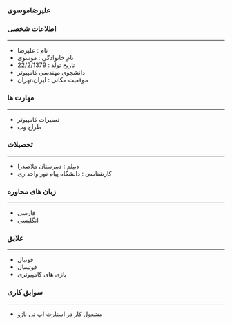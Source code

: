 
### علیرضاموسوی 

### اطلاعات شخصی

---
+ نام : علیرضا 
+ نام خانوادگی : موسوی 
+ تاریخ تولد : 22/2/1379 
+ دانشجوی مهندسی کامپیوتر 
+ موقعیت مکانی : ایران،تهران


### مهارت ها

---
+ تعمیرات کامپیوتر 
+ طراح وب 
### تحصیلات

---
+ دیپلم : دبیرستان ملاصدرا 
+ کارشناسی : دانشگاه پیام نور واحد ری 

### زبان های محاوره

---
+ فارسی
+ انگلیسی

### علایق

---
+ فوتبال 
+ فوتسال 
+ بازی های کامپیوتری 
### سوابق کاری

---
+ مشغول کار در استارت اپ تی ناژو 


